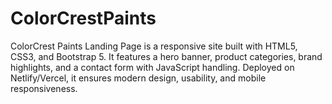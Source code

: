 # ColorCrestPaints
ColorCrest Paints Landing Page is a responsive site built with HTML5, CSS3, and Bootstrap 5. It features a hero banner, product categories, brand highlights, and a contact form with JavaScript handling. Deployed on Netlify/Vercel, it ensures modern design, usability, and mobile responsiveness.
